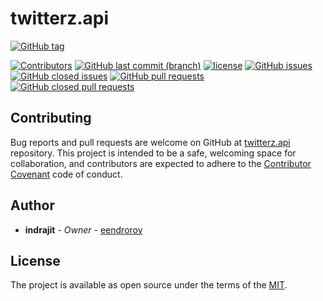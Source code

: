 # twitterz.api

[![GitHub tag](https://img.shields.io/github/tag/eendroroy/twitterz.api.svg)](https://github.com/eendroroy/twitterz.api/tags)

[![Contributors](https://img.shields.io/github/contributors/eendroroy/twitterz.api.svg)](https://github.com/eendroroy/twitterz.api/graphs/contributors)
[![GitHub last commit (branch)](https://img.shields.io/github/last-commit/eendroroy/twitterz.api/master.svg)](https://github.com/eendroroy/twitterz.api)
[![license](https://img.shields.io/github/license/eendroroy/twitterz.api.svg)](https://github.com/eendroroy/twitterz.api/blob/master/LICENSE)
[![GitHub issues](https://img.shields.io/github/issues/eendroroy/twitterz.api.svg)](https://github.com/eendroroy/twitterz.api/issues)
[![GitHub closed issues](https://img.shields.io/github/issues-closed/eendroroy/twitterz.api.svg)](https://github.com/eendroroy/twitterz.api/issues?q=is%3Aissue+is%3Aclosed)
[![GitHub pull requests](https://img.shields.io/github/issues-pr/eendroroy/twitterz.api.svg)](https://github.com/eendroroy/twitterz.api/pulls)
[![GitHub closed pull requests](https://img.shields.io/github/issues-pr-closed/eendroroy/twitterz.api.svg)](https://github.com/eendroroy/twitterz.api/pulls?q=is%3Apr+is%3Aclosed)

## Contributing

Bug reports and pull requests are welcome on GitHub at [twitterz.api](https://github.com/eendroroy/twitterz.api) repository.
This project is intended to be a safe, welcoming space for collaboration, and contributors are expected to adhere to the 
[Contributor Covenant](http://contributor-covenant.org) code of conduct.

## Author

* **indrajit** - *Owner* - [eendroroy](https://github.com/eendroroy)

## License

The project is available as open source under the terms of the [MIT](https://opensource.org/licenses/MIT).
